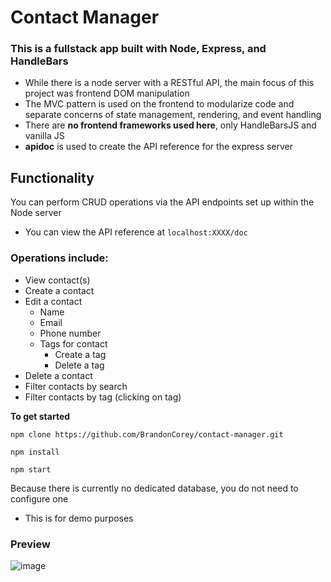 # Contact Manager
### This is a fullstack app built with Node, Express, and HandleBars
- While there is a node server with a RESTful API, the main focus of this project was frontend DOM manipulation
- The MVC pattern is used on the frontend to modularize code and separate concerns of state management, rendering, and event handling
- There are **no frontend frameworks used here**, only HandleBarsJS and vanilla JS
- **apidoc** is used to create the API reference for the express server

## Functionality
You can perform CRUD operations via the API endpoints set up within the Node server
- You can view the API reference at `localhost:XXXX/doc`

### Operations include:
- View contact(s)
- Create a contact
- Edit a contact
  - Name
  - Email
  - Phone number
  - Tags for contact
    - Create a tag
    - Delete a tag
- Delete a contact
- Filter contacts by search
- Filter contacts by tag (clicking on tag)
 
**To get started**
```
npm clone https://github.com/BrandonCorey/contact-manager.git
```
```
npm install
```
```
npm start
```
Because there is currently no dedicated database, you do not need to configure one
- This is for demo purposes

### Preview
![image](https://github.com/BrandonCorey/contact-manager/assets/93304067/0f48aebb-83e1-4040-86e5-a5d6ae46732d)
